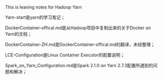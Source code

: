 This is leaning notes for Hadoop Yarn

Yarn-start是yarn的学习笔记；

DockerContainer-offical.md是从Hadoop项目中复制出来的关于Docker on Yarn的文档；

DockerContainer-ZH.md是DockerContainer-offical.md的翻译，未经整理；

LCE-Configuration是Linux Container Executor的配置说明；

Spark_on_Yarn_Configuration.md是Spark 2.1.0 on Yarn 2.7.3配置所遇到的问题和解决；



